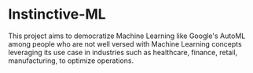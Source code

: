 # Instinctive-ML
This project aims to democratize Machine Learning like Google's AutoML among people who are not well versed with Machine Learning concepts leveraging its use case in industries such as healthcare, finance, retail, manufacturing, to optimize operations.
